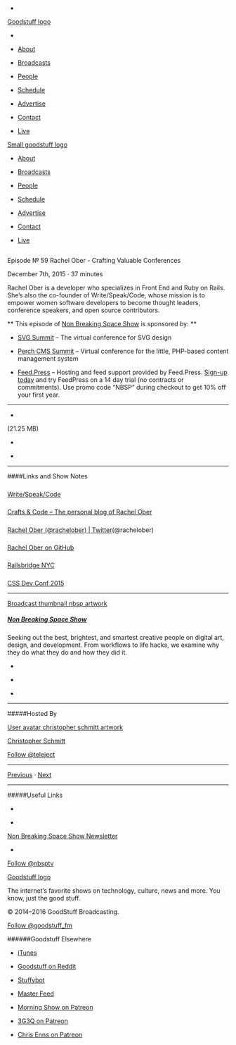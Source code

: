 

-
[Goodstuff logo](http://www.goodstuff.fm/)[](/assets/goodstuff_logo-17c1fe6f378352de5d7345f76152130b.svg)

-


-  [About](/about)

-  [Broadcasts](/broadcasts)

-  [People](/people)

-  [Schedule](/schedule)

-  [Advertise](/advertise)

-  [Contact](/contact)

-  [Live](/live)


[Small goodstuff logo](http://www.goodstuff.fm/)[](/assets/small_goodstuff_logo-bf032e72b9ec41494f4d90905f1ad619.svg)


-  [About](/about)

-  [Broadcasts](/broadcasts)

-  [People](/people)

-  [Schedule](/schedule)

-  [Advertise](/advertise)

-  [Contact](/contact)

-  [Live](/live)


##
Episode № 59
Rachel Ober - Crafting Valuable Conferences


December 7th, 2015
&middot;
37
minutes


Rachel Ober is a developer who specializes in Front End and Ruby on Rails. She’s also the co-founder of Write/Speak/Code, whose mission is to empower women software developers to become thought leaders, conference speakers, and open source contributors.


**
This episode of
[Non Breaking Space Show](/nbsp)
is sponsored by:
**


-  [SVG Summit](http://SVGSummit.com/?utm_source=nbsptv59&utm_medium=podcast&utm_campaign=svgsummit2015) – The virtual conference for SVG design

-  [Perch CMS Summit](http://PerchCMSSummit.com/?utm_source=nbsptv59&utm_medium=podcast&utm_campaign=perchcmssummit2015) – Virtual conference for the little, PHP-based content management system

-  [Feed.Press](http://feed.press/nbsp) – Hosting and feed support provided by Feed.Press.  [Sign-up today](http://feed.press/nbsp) and try FeedPress on a 14 day trial (no contracts or commitments). Use promo code &ldquo;NBSP&rdquo; during checkout to get 10% off your first year.


------------------------------


-
[](http://podcasts-1.feedpress.co/10609/nbsp-59.mp3)(21.25 MB)

-
[](http://twitter.com/intent/tweet?text=Non%20Breaking%20Space%20Show%20%E2%84%96%2059%20on%20@goodstuff_fm%20-%20http://goodstuff.fm/nbsp/59)

-
[](http://www.facebook.com/sharer/sharer.php?u=http://goodstuff.fm/nbsp/59)


------------------------------


####Links and Show Notes

#####
[Write/Speak/Code](http://www.writespeakcode.com/)


#####
[Crafts & Code – The personal blog of Rachel Ober](http://rachelober.com/)


#####
[Rachel Ober (@rachelober) | Twitter](https://twitter.com/rachelober)(@rachelober)


#####
[Rachel Ober on GitHub](https://github.com/rachelober/)


#####
[Railsbridge NYC](http://railsbridgenyc.org/)


#####
[CSS Dev Conf 2015](http://2015.cssdevconf.com/)


------------------------------


[Broadcast thumbnail nbsp artwork](/nbsp)[](https://goodstuffs3.s3.amazonaws.com/uploads/broadcast/image/19/broadcast_thumbnail_nbsp_artwork.png)

##### [Non Breaking Space Show](/nbsp)


Seeking out the best, brightest, and smartest creative people on digital art, design, and development. From workflows to life hacks, we examine why they do what they do and how they did it.

-
[](http://itunes.apple.com/us/podcast/the-non-breaking-space-show/id507162981)

-
[](http://feeds.goodstuff.fm/nbsp)

-
[](mailto:chris@goodstuff.fm?cc=sponsorship%40goodstuff.fm&subject=%5BGoodStuff%20FM%5D%20Sponsorship%20Inquiry%20for%20Non%20Breaking%20Space%20Show)


------------------------------


#####Hosted By


[User avatar christopher schmitt artwork](/people/christopher-schmitt)[](https://goodstuffs3.s3.amazonaws.com/uploads/user/avatar/20/user_avatar_christopher-schmitt_artwork.png)

[Christopher Schmitt](/people/christopher-schmitt)


[Follow @teleject](https://twitter.com/teleject)


------------------------------


[Previous](/nbsp/58)
&middot;
[Next](/nbsp/60)


------------------------------


#####Useful Links

-
[](mailto:chris@goodstuff.fm?subject=%5BGoodstuff%20FM%5D%20Feedback%20for%20Non%20Breaking%20Space%20Show)

-
[Non Breaking Space Show Newsletter](http://www.goodstuff.fm/nbsp/newsletter)


-
[Follow @nbsptv](https://twitter.com/nbsptv)


[Goodstuff logo](http://www.goodstuff.fm/)[](/assets/goodstuff_logo-17c1fe6f378352de5d7345f76152130b.svg)


The internet’s favorite shows on technology, culture, news and more. You know, just the good stuff.


&copy; 2014&ndash;2016 GoodStuff Broadcasting.

[Follow @goodstuff_fm](https://twitter.com/goodstufffm)


######Goodstuff Elsewhere

-  [iTunes](https://itunes.apple.com/us/artist/goodstuff-fm/id843385597?mt=2)

-  [Goodstuff on Reddit](https://www.reddit.com/r/Goodstuff_fm/)

-  [Stuffybot](http://stuffybot.goodstuff.fm)

-  [Master Feed](/master/feed)

-  [Morning Show on Patreon](https://www.patreon.com/morningshow)

-  [3G3Q on Patreon](https://www.patreon.com/3g3q)

-  [Chris Enns on Patreon](https://www.patreon.com/ichris)
